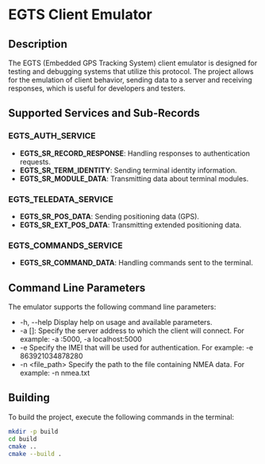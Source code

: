 # EGTS Client Emulator

## Description
The EGTS (Embedded GPS Tracking System) client emulator is designed for testing and debugging systems that utilize this protocol. The project allows for the emulation of client behavior, sending data to a server and receiving responses, which is useful for developers and testers.

## Supported Services and Sub-Records

### EGTS_AUTH_SERVICE
- **EGTS_SR_RECORD_RESPONSE**: Handling responses to authentication requests.
- **EGTS_SR_TERM_IDENTITY**: Sending terminal identity information.
- **EGTS_SR_MODULE_DATA**: Transmitting data about terminal modules.

### EGTS_TELEDATA_SERVICE
- **EGTS_SR_POS_DATA**: Sending positioning data (GPS).
- **EGTS_SR_EXT_POS_DATA**: Transmitting extended positioning data.

### EGTS_COMMANDS_SERVICE
- **EGTS_SR_COMMAND_DATA**: Handling commands sent to the terminal.

## Command Line Parameters

The emulator supports the following command line parameters:

- -h, --help                  Display help on usage and available parameters.
- -a [<host>]:<port>          Specify the server address to which the client will connect. For example: -a :5000, -a localhost:5000
- -e <IMEI>                   Specify the IMEI that will be used for authentication. For example: -e 863921034878280
- -n <file_path>              Specify the path to the file containing NMEA data. For example: -n nmea.txt

## Building

To build the project, execute the following commands in the terminal:

```bash
mkdir -p build
cd build
cmake ..
cmake --build .
